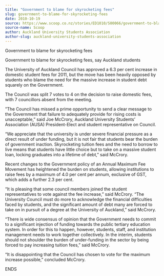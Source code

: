 ```yaml
---
title: "Government to blame for skyrocketing fees"
slug: government-to-blame-for-skyrocketing-fees
date: 2010-10-19
source: https://www.scoop.co.nz/stories/ED1010/S00066/government-to-blame-for-skyrocketing-fees.htm
source-name: Scoop
author: Auckland University Students Association
author-slug: auckland-university-students-association
---
```


<p>Government to blame for skyrocketing fees</p>

<p>Government to
blame for skyrocketing fees, say Auckland students</p>

<p>The
University of Auckland Council has approved a 6.3 per cent
increase in domestic student fees for 2011, but the move has
been heavily opposed by students who blame the need for the
massive increase in student debt squarely on the
Government.</p>

<p>The Council was split 7 votes to 4 on the
decision to raise domestic fees, with 7 councillors absent
from the meeting.</p>

<p>”The Council has missed a prime
opportunity to send a clear message to the Government that
failure to adequately provide for rising costs is
unacceptable,” said Joe McCrory, Auckland University
Students’ Association (AUSA) President-Elect and student
representative on Council.</p>

<p>“We appreciate that the
university is under severe financial pressure as a direct
result of under funding, but it is not fair that students
bear the burden of government inaction. Skyrocketing tuition
fees and the need to borrow to live means that students have
little choice but to take on a massive student loan, locking
graduates into a lifetime of debt,” said McCrory.</p>

<p>Recent
changes to the Government policy of an Annual Maximum Fee
Movement has heightened the burden on students, allowing
institutions to raise fees by a maximum of 4.0 per cent per
annum, exclusive of GST, which adds a further 2.3 per
cent.</p>

<p>“It is pleasing that some council members joined
the student representatives to vote against the fee
increase,” said McCrory. “The University Council must do
more to acknowledge the financial difficulties faced by
students, and the significant amount of debt many are forced
to take on in pursuit of a degree at the University of
Auckland,” said McCrory.<p>
<p>“There is wide consensus of
opinion that the Government needs to commit to a significant
injection of funding towards the public tertiary education
system. In order for this to happen, however, students,
staff, and institution management needs to work together
collectively. In the interim, students should not shoulder
the burden of under-funding in the sector by being forced to
pay increasing tuition fees,” said McCrory.</p>

<p>“It is
disappointing that the Council has chosen to vote for the
maximum increase possible,” concluded
McCrory.</p>

<p>ENDS<br><p>